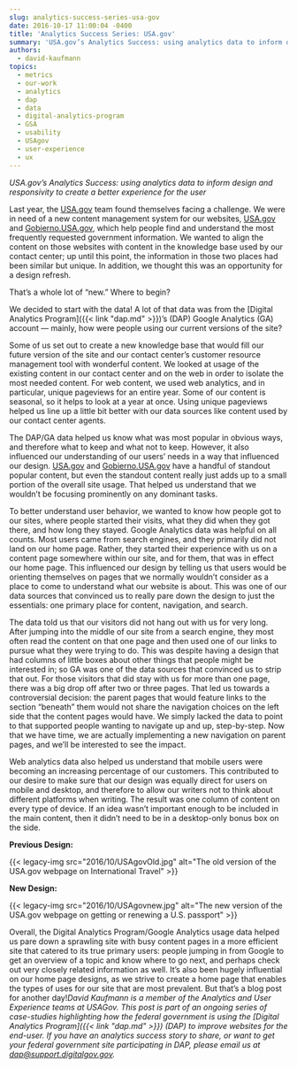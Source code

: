 ```yaml
---
slug: analytics-success-series-usa-gov
date: 2016-10-17 11:00:04 -0400
title: 'Analytics Success Series: USA.gov'
summary: 'USA.gov’s Analytics Success: using analytics data to inform design and responsivity to create a better experience for the user Last year, the USA.gov team found themselves facing a challenge. We were in need of a new content management system for our websites, USA.gov and Gobierno.USA.gov, which help people find and understand the most frequently requested'
authors:
  - david-kaufmann
topics:
  - metrics
  - our-work
  - analytics
  - dap
  - data
  - digital-analytics-program
  - GSA
  - usability
  - USAgov
  - user-experience
  - ux
---
```


_USA.gov’s Analytics Success: using analytics data to inform design and responsivity to create a better experience for the user_

Last year, the <a href="https://www.usa.gov/" target="_blank">USA.gov</a> team found themselves facing a challenge. We were in need of a new content management system for our websites, <a href="https://www.usa.gov/" target="_blank">USA.gov</a> and <a href="https://www.gobierno.usa.gov/" target="_blank">Gobierno.USA.gov</a>, which help people find and understand the most frequently requested government information. We wanted to align the content on those websites with content in the knowledge base used by our contact center; up until this point, the information in those two places had been similar but unique. In addition, we thought this was an opportunity for a design refresh.

That’s a whole lot of “new.” Where to begin?

We decided to start with the data! A lot of that data was from the [Digital Analytics Program]({{< link "dap.md" >}})’s (DAP) Google Analytics (GA) account &#8212; mainly, how were people using our current versions of the site?

Some of us set out to create a new knowledge base that would fill our future version of the site and our contact center’s customer resource management tool with wonderful content. We looked at usage of the existing content in our contact center and on the web in order to isolate the most needed content. For web content, we used web analytics, and in particular, unique pageviews for an entire year.  Some of our content is seasonal, so it helps to look at a year at once. Using unique pageviews helped us line up a little bit better with our data sources like content used by our contact center agents.

The DAP/GA data helped us know what was most popular in obvious ways, and therefore what to keep and what not to keep. However, it also influenced our understanding of our users’ needs in a way that influenced our design. <a href="https://www.usa.gov/" target="_blank">USA.gov</a> and <a href="https://www.gobierno.usa.gov/" target="_blank">Gobierno.USA.gov</a> have a handful of standout popular content, but even the standout content really just adds up to a small portion of the overall site usage. That helped us understand that we wouldn’t be focusing prominently on any dominant tasks.

To better understand user behavior, we wanted to know how people got to our sites, where people started their visits, what they did when they got there, and how long they stayed. Google Analytics data was helpful on all counts. Most users came from search engines, and they primarily did not land on our home page. Rather, they started their experience with us on a content page somewhere within our site, and for them, that was in effect our home page. This influenced our design by telling us that users would be orienting themselves on pages that we normally wouldn’t consider as a place to come to understand what our website is about. This was one of our data sources that convinced us to really pare down the design to just the essentials: one primary place for content, navigation, and search.

The data told us that our visitors did not hang out with us for very long. After jumping into the middle of our site from a search engine, they most often read the content on that one page and then used one of our links to pursue what they were trying to do. This was despite having a design that had columns of little boxes about other things that people might be interested in; so GA was one of the data sources that convinced us to strip that out. For those visitors that did stay with us for more than one page, there was a big drop off after two or three pages. That led us towards a controversial decision: the parent pages that would feature links to the section “beneath” them would not share the navigation choices on the left side that the content pages would have. We simply lacked the data to point to that supported people wanting to navigate up and up, step-by-step. Now that we have time, we are actually implementing a new navigation on parent pages, and we’ll be interested to see the impact.

Web analytics data also helped us understand that mobile users were becoming an increasing percentage of our customers. This contributed to our desire to make sure that our design was equally direct for users on mobile and desktop, and therefore to allow our writers not to think about different platforms when writing. The result was one column of content on every type of device. If an idea wasn’t important enough to be included in the main content, then it didn’t need to be in a desktop-only bonus box on the side.

**Previous Design:**
  
{{< legacy-img src="2016/10/USAgovOld.jpg" alt="The old version of the USA.gov webpage on International Travel" >}}

**New Design:**
  
{{< legacy-img src="2016/10/USAgovnew.jpg" alt="The new version of the USA.gov webpage on getting or renewing a U.S. passport" >}}

Overall, the Digital Analytics Program/Google Analytics usage data helped us pare down a sprawling site with busy content pages in a more efficient site that catered to its true primary users: people jumping in from Google to get an overview of a topic and know where to go next, and perhaps check out very closely related information as well. It’s also been hugely influential on our home page designs, as we strive to create a home page that enables the types of uses for our site that are most prevalent. But that’s a blog post for another day!_David Kaufmann is a member of the Analytics and User Experience teams at USAGov._
_This post is part of an ongoing series of case-studies highlighting how the federal government is using the [Digital Analytics Program]({{< link "dap.md" >}}) (DAP) to improve websites for the end-user. If you have an analytics success story to share, or want to get your federal government site participating in DAP, please email us at <dap@support.digitalgov.gov>._
